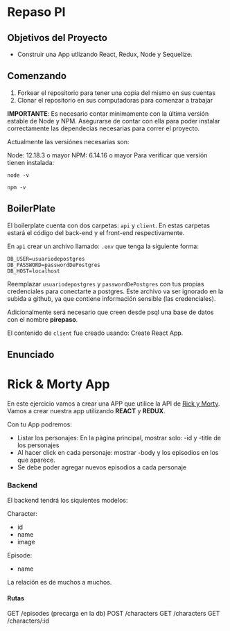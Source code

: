 # Repaso PI

## Objetivos del Proyecto

- Construir una App utlizando React, Redux, Node y Sequelize.

## Comenzando

1. Forkear el repositorio para tener una copia del mismo en sus cuentas
2. Clonar el repositorio en sus computadoras para comenzar a trabajar

**IMPORTANTE**: Es necesario contar minimamente con la última versión estable de Node y NPM. Asegurarse de contar con ella para poder instalar correctamente las dependecias necesarias para correr el proyecto.

Actualmente las versiónes necesarias son:

Node: 12.18.3 o mayor
NPM: 6.14.16 o mayor
Para verificar que versión tienen instalada:

```
node -v

npm -v
```

## BoilerPlate

El boilerplate cuenta con dos carpetas: `api` y `client`. En estas carpetas estará el código del back-end y el front-end respectivamente.

En `api` crear un archivo llamado: `.env` que tenga la siguiente forma:

```
DB_USER=usuariodepostgres
DB_PASSWORD=passwordDePostgres
DB_HOST=localhost
```

Reemplazar `usuariodepostgres` y `passwordDePostgres` con tus propias credenciales para conectarte a postgres. Este archivo va ser ignorado en la subida a github, ya que contiene información sensible (las credenciales).

Adicionalmente será necesario que creen desde psql una base de datos con el nombre **pirepaso**.

El contenido de `client` fue creado usando: Create React App.

## Enunciado

# Rick & Morty App

En este ejercicio vamos a crear una APP que utilice la API de [Rick y Morty](https://rickandmortyapi.com//). Vamos a crear nuestra app utilizando **REACT** y **REDUX**.

Con tu App podremos:

- Listar los personajes: En la pàgina principal, mostrar solo: -id y -title de los personajes
- Al hacer click en cada personaje: mostrar -body y los episodios en los que aparece.
- Se debe poder agregar nuevos episodios a cada personaje

### Backend

El backend tendrá los siquientes modelos:

Character:

- id
- name
- image

Episode:

- name

La relación es de muchos a muchos.

#### Rutas

GET /episodes (precarga en la db)
POST /characters
GET /characters
GET /characters/:id
